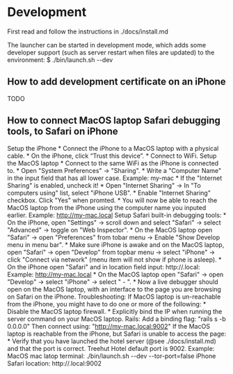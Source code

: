 # Development
First read and follow the instructions in ./docs/install.md

The launcher can be started in development mode, which adds some developer support (such as server restart when files are updated) to the environment:
$ ./bin/launch.sh --dev

## How to add development certificate on an iPhone
TODO

## How to connect MacOS laptop Safari debugging tools, to Safari on iPhone
Setup the iPhone
    * Connect the iPhone to a MacOS laptop with a physical cable.
    * On the iPhone, click “Trust this device”.
    * Connect to WiFi.
Setup the MacOS laptop
    * Connect to the same WiFi as the iPhone is connected to.
    * Open "System Preferences" -> "Sharing".
    * Write a "Computer Name" in the input field that has all lower case.
            Example: my-mac
    * If the "Internet Sharing" is enabled, uncheck it!
    * Open "Internet Sharing" -> In "To computers using" list, select "iPhone USB".
    * Enable "Internet Sharing" checkbox. Click "Yes" when promted.
    * You will now be able to reach the MacOS laptop from the iPhone using the computer name you inputed earlier.
            Example: http://my-mac.local
Setup Safari built-in debugging tools:
    * On the iPhone, open "Settings" -> scroll down and select "Safari" -> select "Advanced" -> toggle on "Web Inspector".
    * On the MacOS laptop open "Safari" -> open "Preferences" from tobar menu -> Enable "Show Develop menu in menu bar".
    * Make sure iPhone is awake and on the MacOS laptop, open "Safari" -> open "Develop" from topbar menu -> select "iPhone" -> click "Connect via network" (menu item will not show if phone is asleep).
    * On the iPhone open "Safari" and in location field input: http://<MacOS laptop computer name>.local:<port>
        Example: http://my-mac.local
    * On the MacOS laptop open "Safari" -> open "Develop" -> select "iPhone" -> select "<MacOS laptop computer name> - <browser tab name>".
    * Now a live debugger should open on the MacOS laptop, with an interface to the page you are browsing on Safari on the iPhone.
Troubleshooting:
    If MacOS laptop is un-reachable from the iPhone, you might have to do one or more of the following:
    * Disable the MacOS laptop firewall.
    * Explicitly bind the IP when running the server command on your MacOS laptop.
        Rails: Add a binding flag: "rails s -b 0.0.0.0" Then connect using: "http://my-mac.local:9002"
    If the MacOS laptop is reachable from the iPhone, but Safari is unable to access the page:
    * Verify that you have launched the hotel server (@see ./docs/install.md) and that the port is correct. Treehut Hotel default port is 9002.
        Example:
            MacOS mac latop terminal: ./bin/launch.sh --dev --tor-port=false
            iPhone Safari location: http://<MacOS laptop computer name>.local:9002

